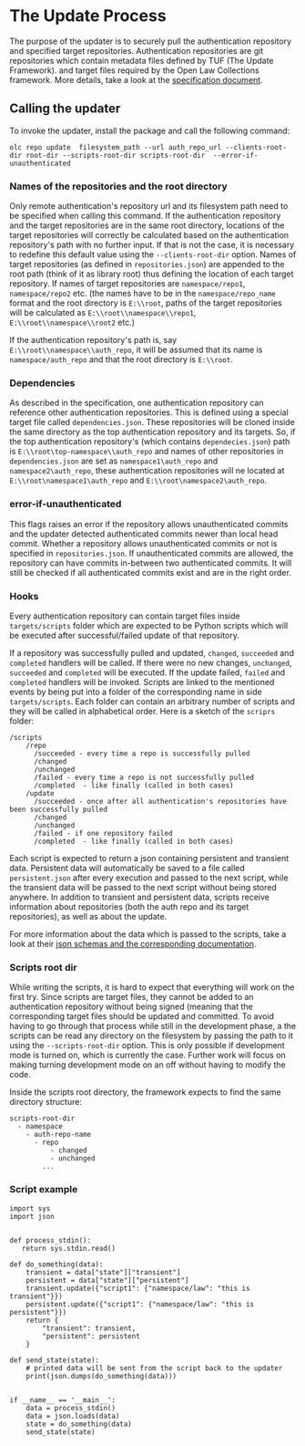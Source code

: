 # The Update Process

The purpose of the updater is to securely pull the authentication repository and specified target repositories. Authentication repositories are git repositories which contain metadata files defined by TUF (The Update Framework). and target files required by the Open Law Collections framework. More details, take a look at the [specification document](./specification.md).


## Calling the updater

To invoke the updater, install the package and call the following command:

```olc repo update  filesystem_path --url auth_repo_url --clients-root-dir root-dir --scripts-root-dir scripts-root-dir  --error-if-unauthenticated```

### Names of the repositories and the root directory

Only remote authentication's repository url and its filesystem path need to be specified when calling this command. If the
authentication repository and the target repositories are in the same root directory, locations of the target repositories will correctly be calculated based on the authentication repository's
path with no further input. If that is not the case, it is necessary to redefine this default value using the `--clients-root-dir` option.
Names of target repositories (as defined in `repositories.json`) are appended to the root
path (think of it as library root) thus defining the location of each target repository. If names of target repositories
are `namespace/repo1`, `namespace/repo2` etc. (the names have to be in the `namespace/repo_name` format and the root directory is `E:\\root`, paths of the target
repositories will be calculated as `E:\\root\\namespace\\repo1`, `E:\\root\\namespace\\root2` etc.)

If the authentication repository's path is, say `E:\\root\\namespace\\auth_repo`, it will be assumed that its name is `namespace/auth_repo` and that the root directory is `E:\\root`.


### Dependencies

As described in the specification, one authentication repository can reference other authentication repositories.
This is defined using a special target file called `dependencies.json`. These repositories will be cloned inside
the same directory as the top authentication repository and its targets. So, if the top authentication repository's (which contains `dependecies.json`) path is `E:\\root\top-namespace\\auth_repo` and names of other repositories in `dependencies.json` are set as `namespace1\auth_repo` and `namespace2\auth_repo`, these authentication repositories will ne located at `E:\\root\namespace1\auth_repo` and `E:\\root\namespace2\auth_repo`.


### error-if-unauthenticated

This flags raises an error if the repository allows unauthenticated commits and the updater detected authenticated commits newer than local head commit. Whether a repository allows unauthenticated commits or not is specified in `repositories.json`. If unauthenticated commits are allowed, the repository can have commits in-between two authenticated commits. It will still be checked if all authenticated commits exist and are in the right order.

### Hooks

Every authentication repository can contain target files inside `targets/scripts` folder which are expected to be Python scripts which will be executed after successful/failed update of that repository.

If a repository was successfully pulled and updated, `changed`, `succeeded` and
`completed` handlers will be called. If there were no new changes, `unchanged`,
`succeeded` and `completed` will be executed. If the update failed, `failed` and
`completed` handlers will be invoked. Scripts are linked to the mentioned events by being
put into a folder of the corresponding name in side `targets/scripts`. Each folder can
contain an arbitrary number of scripts and they will be called in alphabetical order.
Here is a sketch of the `scriprs` folder:
```
/scripts
    /repo
      /succeeded - every time a repo is successfully pulled
      /changed
      /unchanged
      /failed - every time a repo is not successfully pulled
      /completed  - like finally (called in both cases)
    /update
      /succeeded - once after all authentication's repositories have been successfully pulled
      /changed
      /unchanged
      /failed - if one repository failed
      /completed  - like finally (called in both cases)
```

Each script is expected to return a json containing persistent and transient data. Persistent data will automatically be saved to a file called `persistent.json` after every execution and passed to the next script, while the transient data will be passed to the next script without being stored anywhere. In addition to transient and persistent data, scripts receive information about repositories (both the auth repo and its target repositories), as well as about the update.

For more information about the data which is passed to the scripts, take a look at their [json schemas and the corresponding documentation](./schemas/descriptions.md).

### Scripts root dir

While writing the scripts, it is hard to expect that everything will work on the first try. Since scripts are target files, they
cannot be added to an authentication repository without being signed (meaning that the corresponding target files should be
updated and committed. To avoid having to go through that process while still in the development phase, a the scripts can be read any directory on the filesystem by passing the path to it
using the `--scripts-root-dir` option. This is only possible if development mode is turned on, which is currently the case. Further work will focus on making turning development mode on an off without having to modify the code.

Inside the scripts root directory, the framework expects to find the same directory structure:

```
scripts-root-dir
  - namespace
    - auth-repo-name
      - repo
          - changed
          - unchanged
        ...
```

### Script example

```
import sys
import json


def process_stdin():
   return sys.stdin.read()

def do_something(data):
    transient = data["state"]["transient"]
    persistent = data["state"]["persistent"]
    transient.update({"script1": {"namespace/law": "this is transient"}})
    persistent.update({"script1": {"namespace/law": "this is persistent"}})
    return {
        "transient": transient,
        "persistent": persistent
    }

def send_state(state):
    # printed data will be sent from the script back to the updater
    print(json.dumps(do_something(data)))


if __name__ == '__main__':
    data = process_stdin()
    data = json.loads(data)
    state = do_something(data)
    send_state(state)
```
